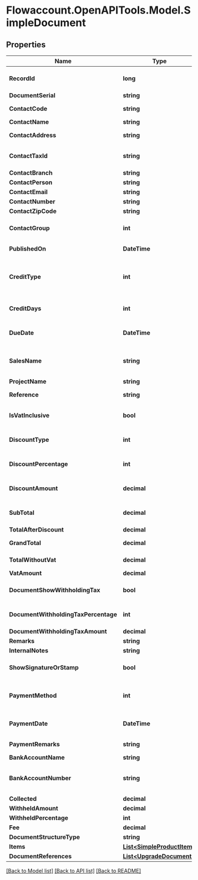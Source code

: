 
# Flowaccount.OpenAPITools.Model.SimpleDocument

## Properties

Name | Type | Description | Notes
------------ | ------------- | ------------- | -------------
**RecordId** | **long** | id ของเอกสาร | [optional] [default to 0]
**DocumentSerial** | **string** | เลขที่เอกสาร | [optional] 
**ContactCode** | **string** | รหัส ผู้ติดต่อ/ผู้จำหน่าย | [optional] 
**ContactName** | **string** | ชื่อบริษัท | 
**ContactAddress** | **string** | ที่อยู่ ผู้ติดต่อ/ผู้จำหน่าย | [optional] 
**ContactTaxId** | **string** | เลขประจำตัวผู้เสียภาษี ผู้ติิดต่อ/ผู้จำหน่าย | [optional] 
**ContactBranch** | **string** | สำนักงาน/สาขา | [optional] 
**ContactPerson** | **string** | ชื่อผู้ติดต่อ | [optional] 
**ContactEmail** | **string** | อีเมลผู้ติดต่อ | [optional] 
**ContactNumber** | **string** | เบอร์มือถือผู้ติดต่อ | [optional] 
**ContactZipCode** | **string** | รหัสไปรษณีย์ติดต่อ | [optional] 
**ContactGroup** | **int** | ประผู้ติดต่อ 1 &#x3D; บุคคลธรรมดา / 3 &#x3D; นิติบุคคล | [optional] [default to 1]
**PublishedOn** | **DateTime** | วันที่เอกสาร รูปแบบ yyyy-MM-dd | 
**CreditType** | **int** | รูปแบบเครดิต: 1 &#x3D; เครดิต (วัน) / 3 &#x3D; เงินสด  / 5 &#x3D; เครดิต (ไม่แสดงวันที่ครบกำหนด) | [optional] [default to 1]
**CreditDays** | **int** | จำนวนวันที่ให้เครดิต | [optional] [default to 0]
**DueDate** | **DateTime** | วันครบกำหนดเอกสาร รูปแบบ yyyy-MM-dd | 
**SalesName** | **string** | ชื่อผู้สร้างเอกสาร หรือ ชื่อพนักงานขาย | [optional] [default to "email creator"]
**ProjectName** | **string** | ชื่อโปรเจค | [optional] 
**Reference** | **string** | เลขที่อ้างอิง หรือ เลขที่เอกสารที่เกี่ยวข้อง | [optional] 
**IsVatInclusive** | **bool** | มูลค่าเอกสารรวมภาษีแล้วหรือไม่ | [optional] [default to false]
**DiscountType** | **int** | รูปแบบส่วนลด 1 &#x3D;  เปอร์เซ็นต์ / 3 &#x3D; จำนวน (บาท) | [optional] [default to 1]
**DiscountPercentage** | **int** | มูลค่าส่วนลดเป็นเปอร์เซ็นต์ | [optional] [default to 0]
**DiscountAmount** | **decimal** | มูลค่าส่วนลดเป็นจำนวน | [optional] [default to 0M]
**SubTotal** | **decimal** | มูลค่ารวมเป็นเงิน | [optional] [default to 0M]
**TotalAfterDiscount** | **decimal** | มูลค่าหลังหักส่วนลด | 
**GrandTotal** | **decimal** | มูลค่าท้ายเอกสาร (รวม vat เสมอ) | 
**TotalWithoutVat** | **decimal** | มูลค่าเอกสารก่อนภาษี | [optional] 
**VatAmount** | **decimal** | ภาษีมูลค่าเพิ่ม | [optional] 
**DocumentShowWithholdingTax** | **bool** | แสดงหรือไแสดง หักณที่จ่ายท้ายบิล | [optional] [default to false]
**DocumentWithholdingTaxPercentage** | **int** | ภาษี ณ ที่จ่าย (%) | [optional] [default to 0]
**DocumentWithholdingTaxAmount** | **decimal** | มูลค่าภาษีหักณที่จ่าย | [optional] 
**Remarks** | **string** |  | [optional] 
**InternalNotes** | **string** | โน๊ตภายในบริษัท | [optional] 
**ShowSignatureOrStamp** | **bool** | ลายเซ็นอิเล็กทรอนิกส์และตรายาง | [optional] [default to true]
**PaymentMethod** | **int** | วิธีการชำระ 1 &#x3D; เงินสด / 3 &#x3D; เช็ค /  5 &#x3D; โอนเงิน , 7 &#x3D; เครดิต | [optional] [default to 0]
**PaymentDate** | **DateTime** | วันที่รับชำระเงิน รูปแบบ yyyy-MM-dd | [optional] 
**PaymentRemarks** | **string** | รายละเอียดการเก็บเงิน | [optional] 
**BankAccountName** | **string** | ชื่อธนาคาร | [optional] 
**BankAccountNumber** | **string** | เลขที่ธนาคาร/บัตรเคดิต(สำหรับ MethodPayment : 5, 7) | [optional] 
**Collected** | **decimal** | จำนวนเงินที่เก็บ | [optional] 
**WithheldAmount** | **decimal** | ยอดหัก ณ ที่จ่าย | [optional] 
**WithheldPercentage** | **int** | หัก ณ ที่จ่าย | [optional] 
**Fee** | **decimal** | ค่าธรรมเนียม | [optional] 
**DocumentStructureType** | **string** |  | 
**Items** | [**List&lt;SimpleProductItem&gt;**](SimpleProductItem.md) |  | [optional] 
**DocumentReferences** | [**List&lt;UpgradeDocument&gt;**](UpgradeDocument.md) |  | [optional] 

[[Back to Model list]](../README.md#documentation-for-models)
[[Back to API list]](../README.md#documentation-for-api-endpoints)
[[Back to README]](../README.md)

